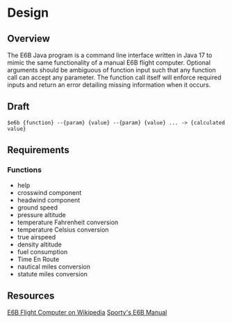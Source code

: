 # Design

## Overview
The E6B Java program is a command line interface written in Java 17 to mimic
the same functionality of a manual E6B flight computer. Optional arguments
should be ambiguous of function input such that any function call can accept
any parameter. The function call itself will enforce required inputs and return
an error detailing missing information when it occurs.


## Draft
```
$e6b {function} --{param} {value} --{param} {value} ... -> {calculated value}
```

## Requirements
### Functions
- help
- crosswind component
- headwind component
- ground speed
- pressure altitude
- temperature Fahrenheit conversion 
- temperature Celsius conversion
- true airspeed
- density altitude
- fuel consumption
- Time En Route
- nautical miles conversion 
- statute miles conversion



## Resources
[E6B Flight Computer on Wikipedia](https://en.wikipedia.org/wiki/E6B)
[Sporty's E6B Manual](https://www.sportys.com/media/pdf/asae6b.pdf)
